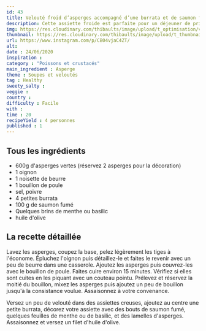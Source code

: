 ```yaml
---
id: 43
title: Velouté froid d’asperges accompagné d’une burrata et de saumon fumé
description: Cette assiette froide est parfaite pour un déjeuner de printemps. En quelques minutes c'est prêt.
img: https://res.cloudinary.com/thibaults/image/upload/t_optimisation/v1600509401/Recipes/20200624_burrata_asperges.jpg
thumbnail: https://res.cloudinary.com/thibaults/image/upload/t_thumbnail_josie/v1600509401/Recipes/20200624_burrata_asperges.jpg
url: https://www.instagram.com/p/CB04vjaC4ZT/
alt: 
date : 24/06/2020
inspiration :
category : "Poissons et crustacés"
main_ingredient : Asperge
theme : Soupes et veloutés
tag : Healthy
sweety_salty : 
veggie : 
country :
difficulty : Facile
with : 
time : 20
recipeYield : 4 personnes
published : 1
---
```


## Tous les ingrédients
 - 600g d'asperges vertes (réservez 2 asperges pour la décoration)
 - 1 oignon
 - 1 noisette de beurre
 - 1 bouillon de poule
 - sel, poivre
 - 4 petites burrata
 - 100 g de saumon fumé
 - Quelques brins de menthe ou basilic
 - huile d'olive

## La recette détaillée
Lavez les asperges, coupez la base, pelez légèrement les tiges à l'économe. Épluchez l'oignon puis détaillez-le et faites le revenir avec un peu de beurre dans une casserole. Ajoutez les asperges puis couvrez-les avec le bouillon de poule. Faites cuire environ 15 minutes. Vérifiez si elles sont cuites en les piquant avec un couteau pointu. Prélevez et réservez la moitié du bouillon, mixez les asperges puis ajoutez un peu de bouillon jusqu'à la consistance voulue. Assaisonnez à votre convenance.

Versez un peu de velouté dans des assiettes creuses, ajoutez au centre une petite burrata, décorez votre assiette avec des bouts de saumon fumé, quelques feuilles de menthe ou de basilic, et des lamelles d'asperges. Assaisonnez et versez un filet d'huile d'olive.